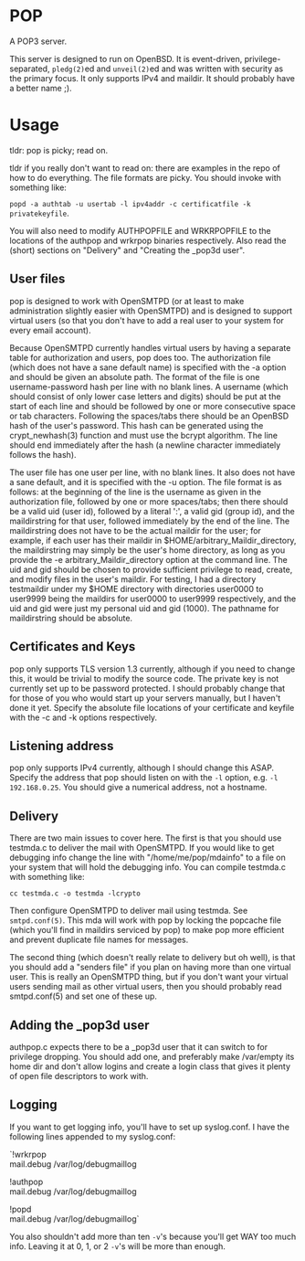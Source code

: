 # POP

A POP3 server.

This server is designed to run on OpenBSD. It is event-driven,
privilege-separated, `pledg(2)`ed and `unveil(2)`ed and was written with
security as the primary focus. It only supports IPv4 and maildir. It should
probably have a better name ;).

# Usage

tldr: pop is picky; read on.

tldr if you really don't want to read on: there are examples in the repo of how
to do everything. The file formats are picky. You should invoke with something
like:

`popd -a authtab -u usertab -l ipv4addr -c certificatfile -k
privatekeyfile`.

You will also need to modify AUTHPOPFILE and WRKRPOPFILE to the
locations of the authpop and wrkrpop binaries respectively. Also read the
(short) sections on "Delivery" and "Creating the _pop3d user".

## User files

pop is designed to work with OpenSMTPD (or at least to make administration
slightly easier with OpenSMTPD) and is designed to support virtual users (so
that you don't have to add a real user to your system for every email
account).

Because OpenSMTPD currently handles virtual users by having a separate table for
authorization and users, pop does too. The authorization file (which does not
have a sane default name) is specified with the -a option and should be given an
absolute path. The format of the file is one username-password hash per line
with no blank lines. A username (which should consist of only lower case letters
and digits) should be put at the start of each line and should be followed by
one or more consecutive space or tab characters. Following the spaces/tabs there
should be an OpenBSD hash of the user's password. This hash can be generated
using the crypt_newhash(3) function and must use the bcrypt algorithm. The line
should end immediately after the hash (a newline character immediately follows
the hash).

The user file has one user per line, with no blank lines. It also does not have
a sane default, and it is specified with the -u option. The file format is as
follows: at the beginning of the line is the username as given in the
authorization file, followed by one or more spaces/tabs; then there should be a
valid uid (user id), followed by a literal ':', a valid gid (group id), and the
maildirstring for that user, followed immediately by the end of the line. The
maildirstring does not have to be the actual maildir for the user; for example,
if each user has their maildir in $HOME/arbitrary_Maildir_directory, the
maildirstring may simply be the user's home directory, as long as you provide
the -e arbitrary_Maildir_directory option at the command line. The uid and gid
should be chosen to provide sufficient privilege to read, create, and modify
files in the user's maildir. For testing, I had a directory testmaildir under my
$HOME directory with directories user0000 to user9999 being the maildirs for
user0000 to user9999 respectively, and the uid and gid were just my personal uid
and gid (1000). The pathname for maildirstring should be absolute.

## Certificates and Keys

pop only supports TLS version 1.3 currently, although if you need to change
this, it would be trivial to modify the source code. The private key is not
currently set up to be password protected. I should probably change that for
those of you who would start up your servers manually, but I haven't done it
yet. Specify the absolute file locations of your certificate and keyfile with
the -c and -k options respectively.

## Listening address

pop only supports IPv4 currently, although I should change this ASAP. Specify
the address that pop should listen on with the `-l` option, e.g. `-l
192.168.0.25`. You should give a numerical address, not a hostname.

## Delivery

There are two main issues to cover here. The first is that you should use
testmda.c to deliver the mail with OpenSMTPD. If you would like to get debugging
info change the line with "/home/me/pop/mdainfo" to a file on your system that
will hold the debugging info. You can compile testmda.c with something like:

`cc testmda.c -o testmda -lcrypto`

Then configure OpenSMTPD to deliver mail using testmda. See `smtpd.conf(5)`. This
mda will work with pop by locking the popcache file (which you'll find in
maildirs serviced by pop) to make pop more efficient and prevent duplicate file
names for messages.

The second thing (which doesn't really relate to delivery but oh well), is that
you should add a "senders file" if you plan on having more than one virtual
user. This is really an OpenSMTPD thing, but if you don't want your virtual
users sending mail as other virtual users, then you should probably read
smtpd.conf(5) and set one of these up.

## Adding the _pop3d user

authpop.c expects there to be a _pop3d user that it can switch to for privilege
dropping. You should add one, and preferably make /var/empty its home dir and
don't allow logins and create a login class that gives it plenty of open file
descriptors to work with.

## Logging

If you want to get logging info, you'll have to set up syslog.conf. I have the following lines appended to my syslog.conf:

`!wrkrpop  
mail.debug	/var/log/debugmaillog

!authpop  
mail.debug	/var/log/debugmaillog

!popd  
mail.debug	/var/log/debugmaillog`

You also shouldn't add more than ten `-v`'s because you'll get WAY too much info. Leaving it at 0, 1, or 2 `-v`'s will be more than enough.